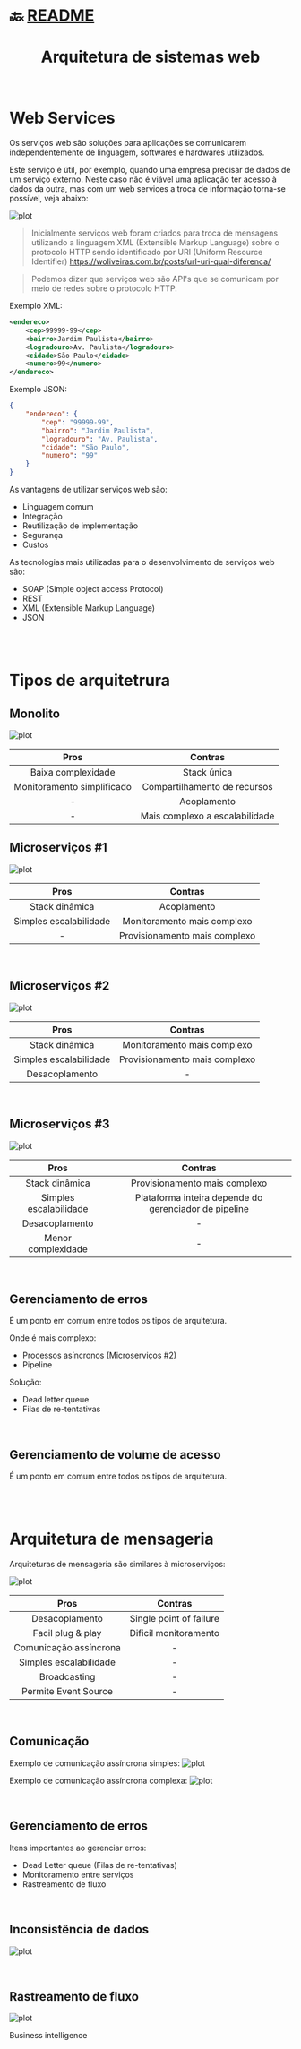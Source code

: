 # :back: [README](../../../README.md#fundamentos-da-programação)

<h1 align="center">
    Arquitetura de sistemas web
</h1> 

<br>

# Web Services
Os serviços web são soluções para aplicações se comunicarem independentemente de linguagem, softwares e hardwares utilizados.

Este serviço é útil, por exemplo, quando uma empresa precisar de dados de um serviço externo. Neste caso não é viável uma aplicação ter acesso à dados da outra, mas com um web services a troca de informação torna-se possível, veja abaixo:

![plot](files/webServices.png)

> Inicialmente serviços web foram criados para troca de mensagens utilizando a linguagem XML (Extensible Markup Language) sobre o protocolo HTTP sendo identificado por URI (Uniform Resource Identifier) https://woliveiras.com.br/posts/url-uri-qual-diferenca/

> Podemos dizer que serviços web são API's que se comunicam por meio de redes sobre o protocolo HTTP.

Exemplo XML:
```xml
<endereco>
    <cep>99999-99</cep>
    <bairro>Jardim Paulista</bairro>
    <logradouro>Av. Paulista</logradouro>
    <cidade>São Paulo</cidade>
    <numero>99</numero>
</endereco>
```

Exemplo JSON:
```json
{
    "endereco": {
        "cep": "99999-99",
        "bairro": "Jardim Paulista",
        "logradouro": "Av. Paulista",
        "cidade": "São Paulo",
        "numero": "99"
    }
}
```

As vantagens de utilizar serviços web são:
-   Linguagem comum
-   Integração
-   Reutilização de implementação
-   Segurança
-   Custos

As tecnologias mais utilizadas para o desenvolvimento de serviços web são:
-   SOAP (Simple object access Protocol)
-   REST
-   XML (Extensible Markup Language)
-   JSON

<br>
<br>

# Tipos de arquitetrura

## Monolito
![plot](files/monolito.png)

<div align="center">

| Pros | Contras |
| :-: | :-: |
| Baixa complexidade | Stack única |
| Monitoramento simplificado | Compartilhamento de recursos |
| - | Acoplamento |
| - | Mais complexo a escalabilidade |

</div>

## Microserviços #1
![plot](files/microservicos1.png)

<div align="center">

| Pros | Contras |
| :-: | :-: |
| Stack dinâmica | Acoplamento |
| Simples escalabilidade | Monitoramento mais complexo |
| - | Provisionamento mais complexo |

</div>

<br>

## Microserviços #2
![plot](files/microservicos2.png)

<div align="center">

| Pros | Contras |
| :-: | :-: |
| Stack dinâmica | Monitoramento mais complexo |
| Simples escalabilidade | Provisionamento mais complexo |
| Desacoplamento | - |

</div>

<br>

## Microserviços #3
![plot](files/microservicos3.png)

<div align="center">

| Pros | Contras |
| :-: | :-: |
| Stack dinâmica | Provisionamento mais complexo |
| Simples escalabilidade | Plataforma inteira depende do gerenciador de pipeline |
| Desacoplamento | - |
| Menor complexidade | - |

</div>

<br>

## Gerenciamento de erros
É um ponto em comum entre todos os tipos de arquitetura.

Onde é mais complexo:
-   Processos asíncronos (Microserviços #2)
-   Pipeline

Solução:
-   Dead letter queue
-   Filas de re-tentativas

<br>

## Gerenciamento de volume de acesso
É um ponto em comum entre todos os tipos de arquitetura.

<br>
<br>

# Arquitetura de mensageria
Arquiteturas de mensageria são similares à microserviços:

![plot](files/mensageBroker.png)

<div align="center">

| Pros | Contras |
| :-: | :-: |
| Desacoplamento | Single point of failure |
| Facil plug & play | Dificil monitoramento |
| Comunicação assíncrona | - |
| Simples escalabilidade | - |
| Broadcasting | - |
| Permite Event Source | - |

</div>

<br>

## Comunicação

Exemplo de comunicação assíncrona simples:
![plot](files/comAsync.png)

Exemplo de comunicação assíncrona complexa:
![plot](files/comAsync2.png)

<br>

## Gerenciamento de erros
Itens importantes ao gerenciar erros:
-   Dead Letter queue (Filas de re-tentativas)
-   Monitoramento entre serviços
-   Rastreamento de fluxo

<br>

## Inconsistência de dados

![plot](files/inconsistencia.png)

<br>

## Rastreamento de fluxo

![plot](files/rastFlux.png)

Business intelligence